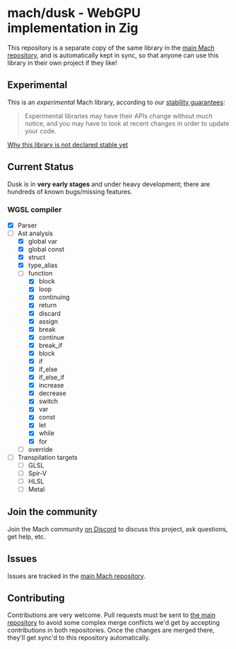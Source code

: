 # mach/dusk - WebGPU implementation in Zig

This repository is a separate copy of the same library in the [main Mach repository](https://github.com/hexops/mach), and is automatically kept in sync, so that anyone can use this library in their own project if they like!

## Experimental

This is an _experimental_ Mach library, according to our [stability guarantees](https://machengine.org/next/docs/libs/):

> Experimental libraries may have their APIs change without much notice, and you may have to look at recent changes in order to update your code.

[Why this library is not declared stable yet](https://machengine.org/next/docs/libs/experimental/#dusk)

## Current Status

Dusk is in **very early stages** and under heavy development; there are hundreds of known bugs/missing features.

### WGSL compiler

- [x] Parser
- [ ] Ast analysis
    - [x] global var
    - [x] global const
    - [x] struct
    - [x] type_alias
    - [ ] function
        - [x] block
        - [x] loop
        - [x] continuing
        - [x] return
        - [x] discard
        - [x] assign
        - [x] break
        - [x] continue
        - [x] break_if
        - [x] block
        - [x] if
        - [x] if_else
        - [x] if_else_if
        - [x] increase
        - [x] decrease
        - [x] switch
        - [x] var
        - [x] const
        - [x] let
        - [x] while
        - [x] for
    - [ ] override
- [ ] Transpilation targets
    - [ ] GLSL
    - [ ] Spir-V
    - [ ] HLSL
    - [ ] Metal

## Join the community

Join the Mach community [on Discord](https://discord.gg/XNG3NZgCqp) to discuss this project, ask questions, get help, etc.

## Issues

Issues are tracked in the [main Mach repository](https://github.com/hexops/mach/issues?q=is%3Aissue+is%3Aopen+label%3Adusk).

## Contributing

Contributions are very welcome. Pull requests must be sent to [the main repository](https://github.com/hexops/mach/tree/main/libs/dusk) to avoid some complex merge conflicts we'd get by accepting contributions in both repositories. Once the changes are merged there, they'll get sync'd to this repository automatically.

